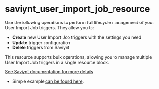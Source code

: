 # saviynt_user_import_job_resource

Use the following operations to perform full lifecycle management of your User Import Job triggers. They allow you to:

- **Create** new User Import Job triggers with the settings you need  
- **Update** trigger configuration
- **Delete** triggers from Saviynt

This resource supports bulk operations, allowing you to manage multiple User Import Job triggers in a single resource block.

[See Saviynt documentation for more details](https://docs.saviyntcloud.com/bundle/EIC-Admin-v23x/page/Content/Chapter10-Job-Control-Panel/Adding-a-new-job.htm)

- Simple example [can be found here](./resource.tf).
